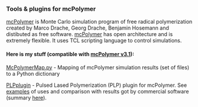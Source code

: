 ### Tools & plugins for mcPolymer

[mcPolymer](https://www.itc.tu-clausthal.de/mcpolymer/) is Monte Carlo simulation program of free radical polymerization created by Marco Drache, Georg Drache, Benjamin Hosemann and distibuted as free software. [mcPolymer](https://www.itc.tu-clausthal.de/fileadmin/zip/mcPolymer-v3.1.zip) has open architecture and is extremely flexible. It uses TCL scripting language to control simulations.

#### Here is my stuff (compatible with [mcPolymer v3.1](https://www.itc.tu-clausthal.de/fileadmin/zip/mcPolymer-v3.1.zip)):

[McPolymerMap.py](https://github.com/sbednarz/mcPolymerStuff/blob/master/McPolymerMap.py) - Mapping of mcPolymer simulation results (set of files) to a Python dictionary


[PLPplugin](https://github.com/sbednarz/mcPolymerStuff/tree/master/PLPplugin) - Pulsed Lased Polymerization (PLP) plugin for mcPolymer. See [examples](https://github.com/sbednarz/mcPolymerStuff/tree/master/PLPplugin/examples) of uses and comparison with results got by commercial software (summary [here](https://github.com/sbednarz/mcPolymerStuff/blob/master/PLPplugin/examples/examples.pdf)).
